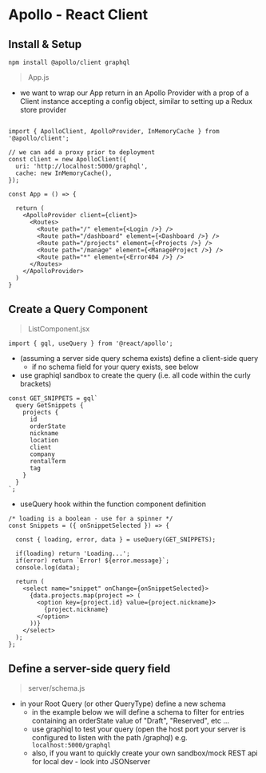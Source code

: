 # Apollo - React Client

## Install & Setup
```npm install @apollo/client graphql```


> App.js
- we want to wrap our App return in an Apollo Provider with a prop of a Client instance accepting a config object, similar to setting up a Redux store provider

```

import { ApolloClient, ApolloProvider, InMemoryCache } from '@apollo/client';

// we can add a proxy prior to deployment
const client = new ApolloClient({
  uri: 'http://localhost:5000/graphql',
  cache: new InMemoryCache(),
});

const App = () => {
  
  return (  
    <ApolloProvider client={client}>
      <Routes>
        <Route path="/" element={<Login />} />
        <Route path="/dashboard" element={<Dashboard />} />
        <Route path="/projects" element={<Projects />} />
        <Route path="/manage" element={<ManageProject />} />
        <Route path="*" element={<Error404 />} />
      </Routes>
    </ApolloProvider>
  )
}

```

## Create a Query Component
> ListComponent.jsx


```
import { gql, useQuery } from '@react/apollo';

```

- (assuming a server side query schema exists) define a client-side query
  - if no schema field for your query exists, see below
- use graphiql sandbox to create the query (i.e. all code within the curly brackets)

```
const GET_SNIPPETS = gql`
  query GetSnippets {
    projects {
      id
      orderState
      nickname
      location
      client
      company
      rentalTerm
      tag
    }
  }
`;
```

- useQuery hook within the function component definition

```
/* loading is a boolean - use for a spinner */
const Snippets = ({ onSnippetSelected }) => {
  
  const { loading, error, data } = useQuery(GET_SNIPPETS);

  if(loading) return 'Loading...';
  if(error) return `Error! ${error.message}`;
  console.log(data);

  return (
    <select name="snippet" onChange={onSnippetSelected}>
      {data.projects.map(project => (
        <option key={project.id} value={project.nickname}>
          {project.nickname}
        </option>
      ))}
    </select>
  );
};
```

## Define a server-side query field
> server/schema.js

- in your Root Query (or other QueryType) define a new schema
  - in the example below we will define a schema to filter for entries containing an orderState value of "Draft", "Reserved", etc ...
  - use graphiql to test your query (open the host port your server is configured to listen with the path /graphql)
  e.g. ``` localhost:5000/graphql```
  - also, if you want to quickly create your own sandbox/mock REST api for local dev - look into JSONserver
